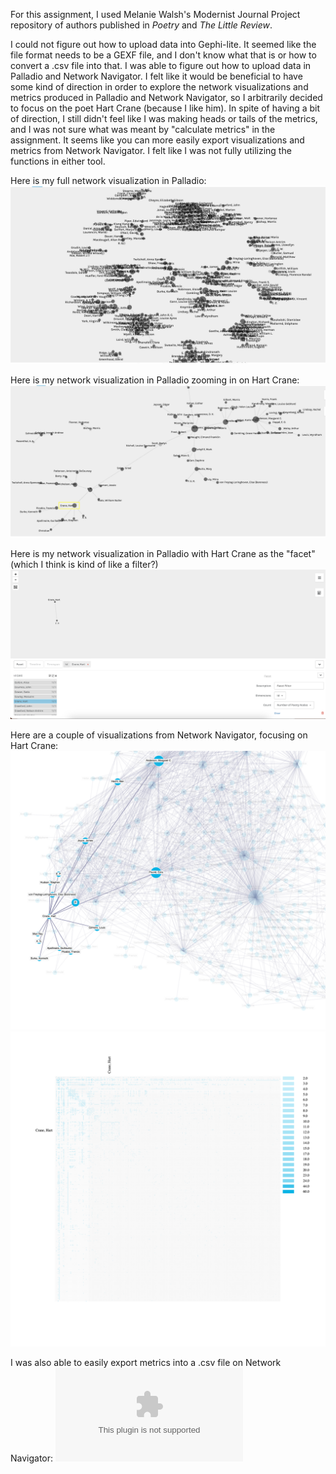 For this assignment, I used Melanie Walsh's Modernist Journal Project repository of authors published in *Poetry* and *The Little Review*.

I could not figure out how to upload data into Gephi-lite. It seemed like the file format needs to be a GEXF file, and I don't know what that is or how to convert a .csv file into that. I was able to figure out how to upload data in Palladio and Network Navigator. I felt like it would be beneficial to have some kind of direction in order to explore the network visualizations and metrics produced in Palladio and Network Navigator, so I arbitrarily decided to focus on the poet Hart Crane (because I like him). In spite of having a bit of direction, I still didn't feel like I was making heads or tails of the metrics, and I was not sure what was meant by "calculate metrics" in the assignment. It seems like you can more easily export visualizations and metrics from Network Navigator. I felt like I was not fully utilizing the functions in either tool.

Here is my full network visualization in Palladio:
![Palladio_Network](./Palladio_network.png)

Here is my network visualization in Palladio zooming in on Hart Crane:
![Hart_Crane_Network](./Palladio_network_Hart_Crane.png)

Here is my network visualization in Palladio with Hart Crane as the "facet" (which I think is kind of like a filter?)
![Crane_facet](./Palladio_network_facet_Crane.png)

Here are a couple of visualizations from Network Navigator, focusing on Hart Crane:
![Force_layout](./force_layout_visualization.png)
![Adjacency_matrix](./adjacency_matrix_visualization%20(1).png)

I was also able to easily export metrics into a .csv file on Network Navigator: 
![datefile](./Network%20Navigator.csv)